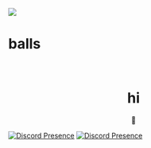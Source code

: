 <p allign="center">
<img src="https://cdn.discordapp.com/attachments/818180413201711125/831857429611806800/aboutme.png">

<h1 allign="center">balls</h1>
<br>
<h1 align="center">hi</h1>



<p align="center"><b>💫</b></p>

  [![Discord Presence](https://lanyard-profile-readme.vercel.app/api/400492744105000964)](https://discord.com/users/400492744105000964) 
  [![Discord Presence](https://lanyard-profile-readme.vercel.app/api/289437638237224961)](https://discord.com/users/289437638237224961)









